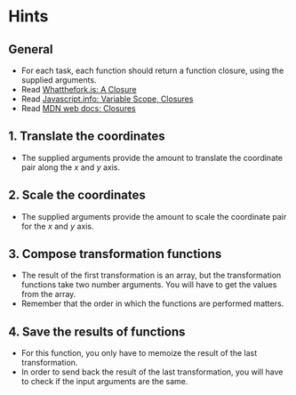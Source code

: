 # Hints

## General

- For each task, each function should return a function closure, using the supplied arguments.
- Read [Whatthefork.is: A Closure][what-the-fork-is-a-closure]
- Read [Javascript.info: Variable Scope, Closures][javascript-info-scope-closure]
- Read [MDN web docs: Closures][mdn-closures]

## 1. Translate the coordinates

- The supplied arguments provide the amount to translate the coordinate pair along the _x_ and _y_ axis.

## 2. Scale the coordinates

- The supplied arguments provide the amount to scale the coordinate pair for the _x_ and _y_ axis.

## 3. Compose transformation functions

- The result of the first transformation is an array, but the transformation functions take two number arguments. You will have to get the values from the array.
- Remember that the order in which the functions are performed matters.

## 4. Save the results of functions

- For this function, you only have to memoize the result of the last transformation.
- In order to send back the result of the last transformation, you will have to check if the input arguments are the same.

[javascript-info-scope-closure]: https://javascript.info/closure
[mdn-closures]: https://developer.mozilla.org/en-US/docs/Web/JavaScript/Closures
[what-the-fork-is-a-closure]: https://web.archive.org/web/20210702195218if_/https://whatthefork.is/closure

